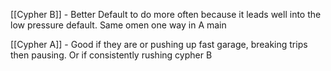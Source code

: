 
[[Cypher B]] - Better Default to do more often because it leads well into the low pressure default. Same omen one way in A main

[[Cypher A]] - Good if they are or pushing up fast garage, breaking trips then pausing. Or if consistently rushing cypher B






